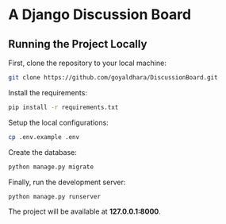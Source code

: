 # A Django Discussion Board


## Running the Project Locally

First, clone the repository to your local machine:

```bash
git clone https://github.com/goyaldhara/DiscussionBoard.git
```

Install the requirements:

```bash
pip install -r requirements.txt
```

Setup the local configurations:

```bash
cp .env.example .env
```

Create the database:

```bash
python manage.py migrate
```

Finally, run the development server:

```bash
python manage.py runserver
```

The project will be available at **127.0.0.1:8000**.
